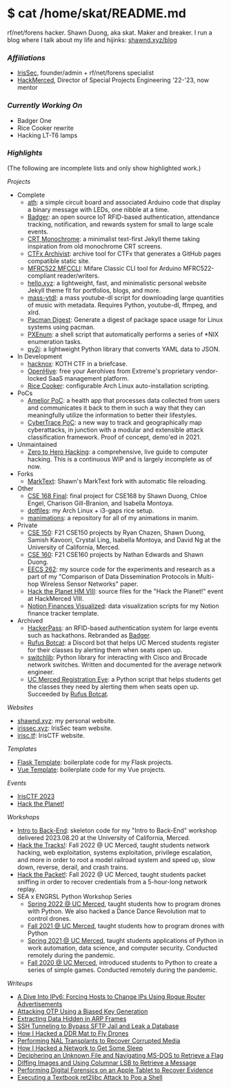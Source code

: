 # $ cat /home/skat/README.md

rf/net/forens hacker. Shawn Duong, aka skat. Maker and breaker. I run a blog where I talk about my life and hijinks: [shawnd.xyz/blog](https://shawnd.xyz/blog)

### *Affiliations*

- [IrisSec](https://irissec.xyz/), founder/admin + rf/net/forens specialist
- [HackMerced](https://hackmerced.com/), Director of Special Projects Engineering '22-'23, now mentor

### *Currently Working On*

- Badger One
- Rice Cooker rewrite
- Hacking LT-T6 lamps

### *Highlights*

(The following are incomplete lists and only show highlighted work.)

*Projects*
- Complete
  - [ath](https://github.com/shawnduong/ath): a simple circuit board and associated Arduino code that display a binary message with LEDs, one nibble at a time.
  - [Badger](https://badger.shawnd.xyz/): an open source IoT RFID-based authentication, attendance tracking, notification, and rewards system for small to large scale events.
  - [CRT Monochrome](https://github.com/shawnduong/crt-monochrome): a minimalist text-first Jekyll theme taking inspiration from old monochrome CRT screens.
  - [CTFx Archivist](https://github.com/shawnduong/ctfx-archivist): archive tool for CTFx that generates a GitHub pages compatible static site.
  - [MFRC522 MFCCLI](https://github.com/shawnduong/mfrc522-mfccli): Mifare Classic CLI tool for Arduino MFRC522-compliant reader/writers.
  - [hello.xyz](https://github.com/shawnduong/hello.xyz): a lightweight, fast, and minimalistic personal website Jekyll theme fit for portfolios, blogs, and more.
  - [mass-ytdl](https://github.com/shawnduong/mass-ytdl): a mass youtube-dl script for downloading large quantities of music with metadata. Requires Python, youtube-dl, ffmpeg, and xlrd.
  - [Pacman Digest](https://github.com/shawnduong/pacman-digest): Generate a digest of package space usage for Linux systems using pacman.
  - [PXEnum](https://github.com/shawnduong/PXEnum): a shell script that automatically performs a series of *NIX enumeration tasks.
  - [py2j](https://github.com/shawnduong/py2j): a lightweight Python library that converts YAML data to JSON.
- In Development
  - [hacknox](https://github.com/shawnduong/hacknox): KOTH CTF in a briefcase.
  - [OpenHive](https://github.com/shawnduong/openhive): free your Aerohives from Extreme's proprietary vendor-locked SaaS management platform.
  - [Rice Cooker](https://github.com/shawnduong/rice-cooker): configurable Arch Linux auto-installation scripting.
- PoCs
  - [Amelior PoC](https://github.com/shawnduong/amelior-poc): a health app that processes data collected from users and communicates it back to them in such a way that they can meaningfully utilize the information to better their lifestyles.
  - [CyberTrace PoC](https://github.com/shawnduong/CyberTrace-poc): a new way to track and geographically map cyberattacks, in junction with a modular and extensible attack classification framework. Proof of concept, demo'ed in 2021.
- Unmaintained
  - [Zero to Hero Hacking](https://github.com/shawnduong/zero-to-hero-hacking): a comprehensive, live guide to computer hacking. This is a continuous WIP and is largely incomplete as of now.
- Forks
  - [MarkText](https://github.com/shawnduong/marktext): Shawn's MarkText fork with automatic file reloading.
- Other
  - [CSE 168 Final](https://github.com/shawnduong/cse168-final): final project for CSE168 by Shawn Duong, Chloe Engel, Charison Gill-Branion, and Isabella Montoya.
  - [dotfiles](https://github.com/shawnduong/dotfiles): my Arch Linux + i3-gaps rice setup.
  - [manimations](https://github.com/shawnduong/manimations): a repository for all of my animations in manim.
- Private
  - [CSE 150](https://github.com/shawnduong/CSE150): F21 CSE150 projects by Ryan Chazen, Shawn Duong, Samish Kavoori, Crystal Ling, Isabella Montoya, and David Ng at the University of California, Merced.
  - [CSE 160](https://github.com/shawnduong/CSE160): F21 CSE160 projects by Nathan Edwards and Shawn Duong.
  - [EECS 262](https://github.com/shawnduong/eecs262): my source code for the experiments and research as a part of my "Comparison of Data Dissemination Protocols in Multi-hop Wireless Sensor Networks" paper.
  - [Hack the Planet HM VIII](https://github.com/shawnduong/Hack-the-Planet-hm8): source files for the "Hack the Planet!" event at HackMerced VIII.
  - [Notion Finances Visualized](https://github.com/shawnduong/notion-finances-visualized): data visualization scripts for my Notion finance tracker template.
- Archived
  - [HackerPass](https://github.com/shawnduong/HackerPass): an RFID-based authentication system for large events such as hackathons. Rebranded as [Badger](https://badger.shawnd.xyz/).
  - [Rufus Botcat](https://github.com/shawnduong/rufus-botcat): a Discord bot that helps UC Merced students register for their classes by alerting them when seats open up.
  - [switchlib](https://github.com/shawnduong/switchlib): Python library for interacting with Cisco and Brocade network switches. Written and documented for the average network engineer.
  - [UC Merced Registration Eye](https://github.com/shawnduong/UCM-RegE): a Python script that helps students get the classes they need by alerting them when seats open up. Succeeded by [Rufus Botcat](https://github.com/shawnduong/rufus-botcat).

*Websites*
- [shawnd.xyz](https://shawnd.xyz/): my personal website.
- [irissec.xyz](https://irissec.xyz/): IrisSec team website.
- [irisc.tf](https://irisc.tf/): IrisCTF website.

*Templates*
- [Flask Template](https://github.com/shawnduong/flask-template): boilerplate code for my Flask projects.
- [Vue Template](https://github.com/shawnduong/vue-template): boilerplate code for my Vue projects.

*Events*
- [IrisCTF 2023](https://2023.irisc.tf/)
- [Hack the Planet!](https://hacktheplanet.shawnd.xyz/)

*Workshops*
- [Intro to Back-End](https://github.com/shawnduong/Intro-to-Back-End): skeleton code for my "Intro to Back-End" workshop delivered 2023.08.20 at the University of California, Merced.
- [Hack the Tracks!](https://github.com/shawnduong/Hack-the-Tracks): Fall 2022 @ UC Merced, taught students network hacking, web exploitation, systems exploitation, privilege escalation, and more in order to root a model railroad system and speed up, slow down, reverse, derail, and crash trains.
- [Hack the Packet!](https://github.com/shawnduong/Hack-the-Packet): Fall 2022 @ UC Merced, taught students packet sniffing in order to recover credentials from a 5-hour-long network replay.
- SEA x ENGRSL Python Workshop Series
  - [Spring 2022 @ UC Merced](https://github.com/shawnduong/2022-Spring-SEA-x-ENGRSL-Python-Workshop-Series), taught students how to program drones with Python. We also hacked a Dance Dance Revolution mat to control drones.
  - [Fall 2021 @ UC Merced](https://github.com/shawnduong/2021-Fall-SEA-x-ENGRSL-Python-Workshop-Series), taught students how to program drones with Python
  - [Spring 2021 @ UC Merced](https://github.com/shawnduong/2021-Spring-UCM-ESL-Python-Workshop), taught students applications of Python in work automation, data science, and computer security. Conducted remotely during the pandemic.
  - [Fall 2020 @ UC Merced](https://github.com/shawnduong/2020-Fall-UCM-ESL-Python-Workshop), introduced students to Python to create a series of simple games. Conducted remotely during the pandemic.

*Writeups*
- [A Dive Into IPv6: Forcing Hosts to Change IPs Using Rogue Router Advertisements](https://shawnd.xyz/blog/2022-08-11/A-Dive-Into-IPv6-Forcing-Hosts-to-Change-IPs-Using-Rogue-Router-Advertisements)
- [Attacking OTP Using a Biased Key Generation](https://shawnd.xyz/blog/2022-08-04/Attacking-OTP-Using-a-Biased-Key-Generation)
- [Extracting Data Hidden in ARP Frames](https://shawnd.xyz/blog/2022-07-28/Extracting-Data-Hidden-in-ARP-Frames)
- [SSH Tunneling to Bypass SFTP Jail and Leak a Database](https://shawnd.xyz/blog/2022-07-21/SSH-Tunneling-to-Bypass-SFTP-Jail-and-Leak-a-Database)
- [How I Hacked a DDR Mat to Fly Drones](https://shawnd.xyz/blog/2022-04-14/How-I-Hacked-a-DDR-Mat-to-Fly-Drones)
- [Performing NAL Transplants to Recover Corrupted Media](https://shawnd.xyz/blog/2022-02-17/Performing-NAL-Transplants-to-Recover-Corrupted-Media)
- [How I Hacked a Network to Get Some Sleep](https://shawnd.xyz/blog/2022-02-10/How-I-Hacked-a-Network-to-Get-Some-Sleep)
- [Deciphering an Unknown File and Navigating MS-DOS to Retrieve a Flag](https://shawnd.xyz/blog/2021-08-19/Deciphering-an-Unknown-File-and-Navigating-MS-DOS-to-Retrieve-a-Flag)
- [Diffing Images and Using Columnar LSB to Retrieve a Message](https://shawnd.xyz/blog/2021-08-12/Diffing-Images-and-Using-Columnar-LSB-to-Retrieve-a-Message)
- [Performing Digital Forensics on an Apple Tablet to Recover Evidence](https://shawnd.xyz/blog/2021-08-05/Performing-Digital-Forensics-on-an-Apple-Tablet-to-Recover-Evidence)
- [Executing a Textbook ret2libc Attack to Pop a Shell](https://shawnd.xyz/blog/2021-07-15/Executing-a-Textbook-ret2libc-Attack-to-Pop-a-Shell)
